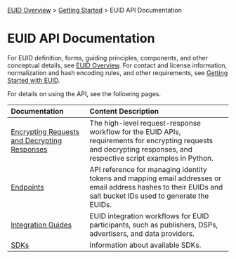 [EUID Overview](../../README.md) > [Getting Started](../getting-started.md) > EUID API Documentation

# EUID API Documentation

For EUID definition, forms, guiding principles, components, and other conceptual details, see [EUID Overview](../../README.md). For contact and license information, normalization and hash encoding rules, and other requirements, see [Getting Started with EUID](../getting-started.md).

For details on using the API, see the following pages.

| Documentation | Content Description |
| :--- | :--- |
| [Encrypting Requests and Decrypting Responses](ref-info/encryption-decryption.md) | The high-level request-response workflow for the EUID APIs, requirements for encrypting requests and decrypting responses, and respective script examples in Python.  |
| [Endpoints](endpoints/summary-endpoints.md) | API reference for managing identity tokens and mapping email addresses or email address hashes to their EUIDs and salt bucket IDs used to generate the EUIDs. |
| [Integration Guides](guides/summary-guides.md) | EUID integration workflows for EUID participants, such as publishers, DSPs, advertisers, and data providers. |
| [SDKs](sdks/summary-sdks.md) | Information about available SDKs. | 


